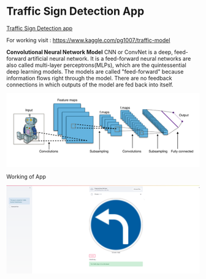 # Traffic Sign Detection App

[Traffic Sign Detection app](https://traffic-sign-detection-app.herokuapp.com/)

For working visit : https://www.kaggle.com/pg1007/traffic-model

**Convolutional Neural Network Model**
 CNN or ConvNet is a deep, feed-forward artificial neural network. It is a feed-forward neural networks are also called multi-layer perceptrons(MLPs), which are the quintessential deep learning models. The models are called "feed-forward" because information flows right through the model. There are no feedback connections in which outputs of the model are fed back into itself.

![Convolutional Neural Network](model.PNG)

Working of App

![Traffic Signal Detection App](input_output.PNG)
